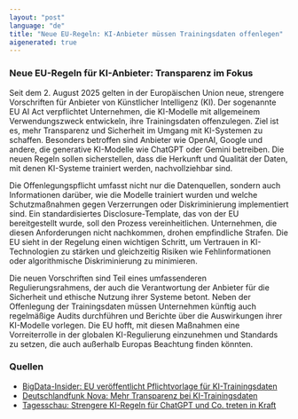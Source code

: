 ```yaml
---
layout: "post"
language: "de"
title: "Neue EU-Regeln: KI-Anbieter müssen Trainingsdaten offenlegen"
aigenerated: true
---
```


### Neue EU-Regeln für KI-Anbieter: Transparenz im Fokus

Seit dem 2. August 2025 gelten in der Europäischen Union neue, strengere Vorschriften für Anbieter von Künstlicher Intelligenz (KI). Der sogenannte EU AI Act verpflichtet Unternehmen, die KI-Modelle mit allgemeinem Verwendungszweck entwickeln, ihre Trainingsdaten offenzulegen. Ziel ist es, mehr Transparenz und Sicherheit im Umgang mit KI-Systemen zu schaffen. Besonders betroffen sind Anbieter wie OpenAI, Google und andere, die generative KI-Modelle wie ChatGPT oder Gemini betreiben. Die neuen Regeln sollen sicherstellen, dass die Herkunft und Qualität der Daten, mit denen KI-Systeme trainiert werden, nachvollziehbar sind.  

<!--more-->

Die Offenlegungspflicht umfasst nicht nur die Datenquellen, sondern auch Informationen darüber, wie die Modelle trainiert wurden und welche Schutzmaßnahmen gegen Verzerrungen oder Diskriminierung implementiert sind. Ein standardisiertes Disclosure-Template, das von der EU bereitgestellt wurde, soll den Prozess vereinheitlichen. Unternehmen, die diesen Anforderungen nicht nachkommen, drohen empfindliche Strafen. Die EU sieht in der Regelung einen wichtigen Schritt, um Vertrauen in KI-Technologien zu stärken und gleichzeitig Risiken wie Fehlinformationen oder algorithmische Diskriminierung zu minimieren.  

Die neuen Vorschriften sind Teil eines umfassenderen Regulierungsrahmens, der auch die Verantwortung der Anbieter für die Sicherheit und ethische Nutzung ihrer Systeme betont. Neben der Offenlegung der Trainingsdaten müssen Unternehmen künftig auch regelmäßige Audits durchführen und Berichte über die Auswirkungen ihrer KI-Modelle vorlegen. Die EU hofft, mit diesen Maßnahmen eine Vorreiterrolle in der globalen KI-Regulierung einzunehmen und Standards zu setzen, die auch außerhalb Europas Beachtung finden könnten.  

### Quellen
- [BigData-Insider: EU veröffentlicht Pflichtvorlage für KI-Trainingsdaten](https://www.bigdata-insider.de/eu-veroeffentlicht-pflichtvorlage-fuer-ki-trainingsdaten-a-a5fa3045b0d0c794b0e1f8937c9d7169/)  
- [Deutschlandfunk Nova: Mehr Transparenz bei KI-Trainingsdaten](https://www.deutschlandfunknova.de/beitrag/eu-ki-verordnung-startet-mehr-transparenz-bei-kuenstlicher-intelligenz)  
- [Tagesschau: Strengere KI-Regeln für ChatGPT und Co. treten in Kraft](https://www.tagesschau.de/ausland/europa/eu-regeln-ki-100.html)
